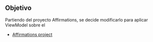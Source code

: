 ## Objetivo

Partiendo del proyecto Affirmations, se decide modificarlo para aplicar ViewModel sobre el



- [Affirmations project](https://developer.android.com/codelabs/basic-android-kotlin-compose-training-add-scrollable-list?hl=es-419&continue=https%3A%2F%2Fdeveloper.android.com%2Fcourses%2Fpathways%2Fandroid-basics-compose-unit-3-pathway-2%3Fhl%3Des-419%23codelab-https%3A%2F%2Fdeveloper.android.com%2Fcodelabs%2Fbasic-android-kotlin-compose-training-add-scrollable-list#3)


